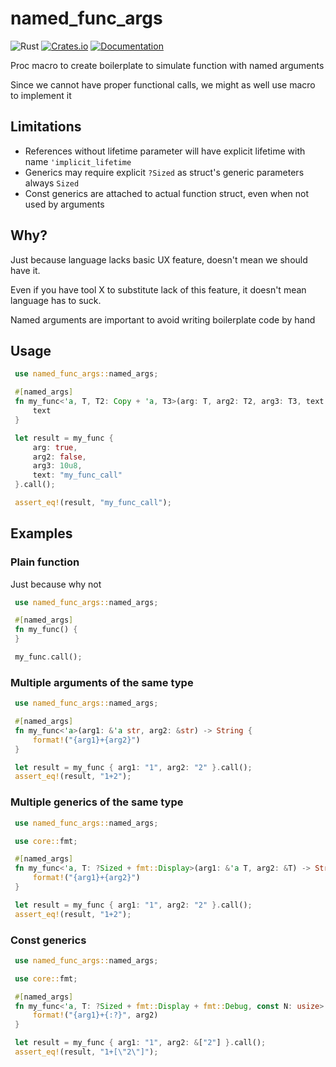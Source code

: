 # named_func_args

![Rust](https://github.com/DoumanAsh/named_func_args/workflows/Rust/badge.svg?branch=master)
[![Crates.io](https://img.shields.io/crates/v/named_func_args.svg)](https://crates.io/crates/named_func_args)
[![Documentation](https://docs.rs/named_func_args/badge.svg)](https://docs.rs/crate/named_func_args/)

Proc macro to create boilerplate to simulate function with named arguments

Since we cannot have proper functional calls, we might as well use macro to implement it

## Limitations

- References without lifetime parameter will have explicit lifetime with name `'implicit_lifetime`
- Generics may require explicit `?Sized` as struct's generic parameters always `Sized`
- Const generics are attached to actual function struct, even when not used by arguments

## Why?

Just because language lacks basic UX feature, doesn't mean we should have it.

Even if you have tool X to substitute lack of this feature, it doesn't mean language has to suck.

Named arguments are important to avoid writing boilerplate code by hand

## Usage

```rust
 use named_func_args::named_args;

 #[named_args]
 fn my_func<'a, T, T2: Copy + 'a, T3>(arg: T, arg2: T2, arg3: T3, text: &'a str,) -> &'a str where T3: 'a + Copy {
     text
 }

 let result = my_func {
     arg: true,
     arg2: false,
     arg3: 10u8,
     text: "my_func_call"
 }.call();

 assert_eq!(result, "my_func_call");
 ```

## Examples

### Plain function

Just because why not

```rust
 use named_func_args::named_args;

 #[named_args]
 fn my_func() {
 }

 my_func.call();
```

### Multiple arguments of the same type

```rust
 use named_func_args::named_args;

 #[named_args]
 fn my_func<'a>(arg1: &'a str, arg2: &str) -> String {
     format!("{arg1}+{arg2}")
 }

 let result = my_func { arg1: "1", arg2: "2" }.call();
 assert_eq!(result, "1+2");
```

### Multiple generics of the same type

```rust
 use named_func_args::named_args;

 use core::fmt;

 #[named_args]
 fn my_func<'a, T: ?Sized + fmt::Display>(arg1: &'a T, arg2: &T) -> String {
     format!("{arg1}+{arg2}")
 }

 let result = my_func { arg1: "1", arg2: "2" }.call();
 assert_eq!(result, "1+2");
```

### Const generics

```rust
 use named_func_args::named_args;

 use core::fmt;

 #[named_args]
 fn my_func<'a, T: ?Sized + fmt::Display + fmt::Debug, const N: usize>(arg1: &'a T, arg2: &[&'a T; N]) -> String {
     format!("{arg1}+{:?}", arg2)
 }

 let result = my_func { arg1: "1", arg2: &["2"] }.call();
 assert_eq!(result, "1+[\"2\"]");
 ```
